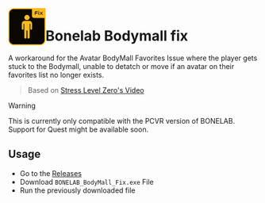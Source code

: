 <img align="left" width="75" height="75" src="https://raw.githubusercontent.com/Grafaffel/bonelab-bodymall-fix/main/assets/BL_icon.png">

# Bonelab Bodymall fix

A workaround for the Avatar BodyMall Favorites Issue where the player gets stuck to the Bodymall, unable to detatch or move if an avatar on their favorites list no longer exists.

> Based on [Stress Level Zero's Video](https://www.youtube.com/watch?v=ia4IL-OgwOY)

> [!WARNING]  
> This is currently only compatible with the PCVR version of BONELAB. Support for Quest might be available soon.

## Usage

- Go to the [Releases](https://github.com/Grafaffel/bonelab-bodymall-fix/releases/latest)
- Download `BONELAB_BodyMall_Fix.exe` File
- Run the previously downloaded file
